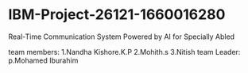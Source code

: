 # IBM-Project-26121-1660016280
Real-Time Communication System Powered by AI for Specially Abled



 team members:
    1.Nandha Kishore.K.P
    2.Mohith.s
    3.Nitish 
team Leader:
   p.Mohamed Iburahim
    

